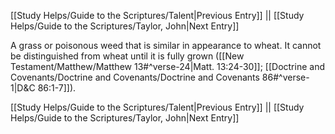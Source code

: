 [[Study Helps/Guide to the Scriptures/Talent|Previous Entry]]  ||  [[Study Helps/Guide to the Scriptures/Taylor, John|Next Entry]]

 A grass or poisonous weed that is similar in appearance to wheat. It cannot be distinguished from wheat until it is fully grown ([[New Testament/Matthew/Matthew 13#^verse-24|Matt. 13:24-30]]; [[Doctrine and Covenants/Doctrine and Covenants/Doctrine and Covenants 86#^verse-1|D&C 86:1-7]]).

[[Study Helps/Guide to the Scriptures/Talent|Previous Entry]]  ||  [[Study Helps/Guide to the Scriptures/Taylor, John|Next Entry]]